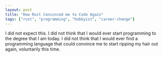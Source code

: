 ```yaml
---
layout: post
title: "How Rust Convinced me to Code Again"
tags: ["rust", "programming", "hobbyist", "career-change"]
---
```

I did not expect this. I did not think that I would ever start programming to the degree that I am today. I did not think that I would ever find a programming language that could convince me to start ripping my hair out again, voluntarily this time.